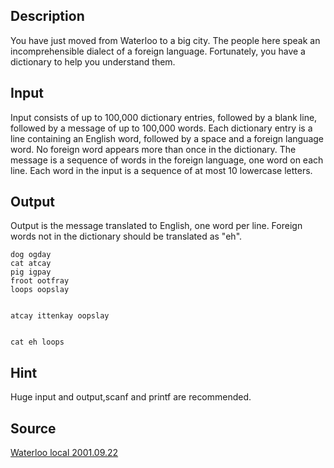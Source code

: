 <h2>Description</h2><p>You have just moved from Waterloo to a big city. The people here speak an incomprehensible dialect of a foreign language. Fortunately, you have a dictionary to help you understand them.</p><h2>Input</h2><p>Input consists of up to 100,000 dictionary entries, followed by a blank line, followed by a message of up to 100,000 words. Each dictionary entry is a line containing an English word, followed by a space and a foreign language word. No foreign word appears more than once in the dictionary. The message is a sequence of words in the foreign language, one word on each line. Each word in the input is a sequence of at most 10 lowercase letters.</p><h2>Output</h2><p>Output is the message translated to English, one word per line. Foreign words not in the dictionary should be translated as "eh". </p><pre><code class="language-input1">dog ogday
cat atcay
pig igpay
froot ootfray
loops oopslay

atcay
ittenkay
oopslay
</code></pre><pre><code class="language-output1">cat
eh
loops
</code></pre><h2>Hint</h2><p>Huge input and output,scanf and printf are recommended.</p><h2>Source</h2><a href="searchproblem?field=source&amp;key=Waterloo+local+2001.09.22">Waterloo local 2001.09.22</a>